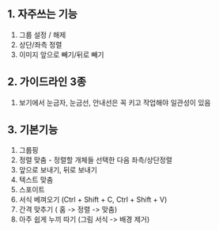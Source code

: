 ## 1. 자주쓰는 기능

1. 그룹 설정 / 해제
2. 상단/좌측 정렬
3. 이미지 앞으로 빼기/뒤로 빼기

## 2. 가이드라인 3종
1. 보기에서 눈금자, 눈금선, 안내선은 꼭 키고 작업해야 일관성이 있음

## 3. 기본기능

1. 그룹핑
2. 정렬 맞춤 - 정렬할 개체들 선택한 다음 좌측/상단정렬
3. 앞으로 보내기, 뒤로 보내기
4. 텍스트 맞춤
5. 스포이트
6. 서식 베껴오기 (Ctrl + Shift + C, Ctrl + Shift + V)
7. 간격 맞추기 ( 홈 -> 정렬 -> 맞춤)
8. 아주 쉽게 누끼 따기 (그림 서식 -> 배경 제거)